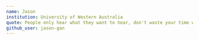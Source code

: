 ```yaml
---
name: Jason
institution: University of Western Australia
quote: People only hear what they want to hear, don't waste your time with explanations! 
github_user: jason-gan
---
```

